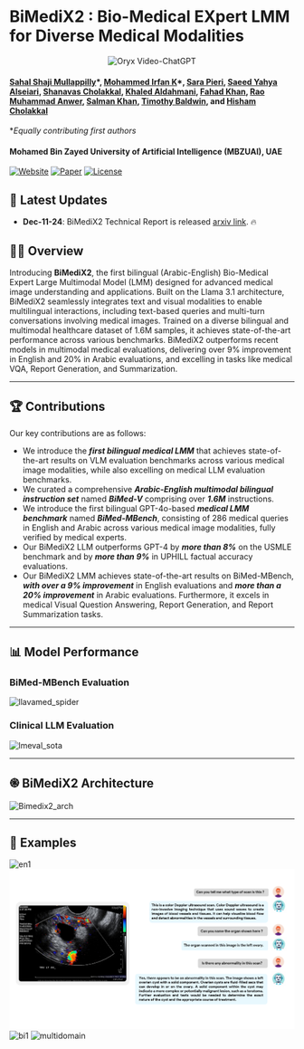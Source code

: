 # BiMediX2 : Bio-Medical EXpert LMM for Diverse Medical Modalities

<p align="center">
    <img src="https://i.imgur.com/waxVImv.png" alt="Oryx Video-ChatGPT">
</p>

#### [Sahal Shaji Mullappilly](https://scholar.google.com/citations?user=LJWxVpUAAAAJ&hl=en)\*, [Mohammed Irfan K](https://scholar.google.com/citations?user=GJp0keYAAAAJ&hl=en)*, [Sara Pieri](https://scholar.google.com/citations?user=jLNKLsgAAAAJ&hl=en&oi=ao), [Saeed Yahya Alseiari](https://ssmc.ae/doctors/dr-saeed-alseiari/), [Shanavas Cholakkal](https://www.researchgate.net/profile/Shanavas-Cholakkal), [Khaled Aldahmani](https://www.seha.ae/doctor-detail/327), [Fahad Khan](https://sites.google.com/view/fahadkhans/home), [Rao Muhammad Anwer](https://scholar.google.com/citations?hl=en&authuser=1&user=_KlvMVoAAAAJ), [Salman Khan](https://salman-h-khan.github.io/), [Timothy  Baldwin](https://scholar.google.com/citations?user=wjBD1dkAAAAJ&hl=en), and [Hisham Cholakkal](https://scholar.google.com/citations?hl=en&user=bZ3YBRcAAAAJ)

\**Equally contributing first authors*

#### **Mohamed Bin Zayed University of Artificial Intelligence (MBZUAI), UAE**
[![Website](https://img.shields.io/badge/Project-Website-87CEEB)](https://github.com/mbzuai-oryx/BiMediX2)
[![Paper](https://img.shields.io/badge/arXiv-Paper-<COLOR>.svg)](https://arxiv.org/abs/2412.07769)
[![License](https://img.shields.io/badge/License-CC%20BY--NC--SA%204.0-lightgrey)](https://github.com/mbzuai-oryx/BiMediX/blob/main/LICENSE.txt)

## 📢 Latest Updates

- **Dec-11-24**: BiMediX2 Technical Report is released [arxiv link](https://arxiv.org/abs/2412.07769). 🔥

## 	👩‍⚕️ Overview


Introducing **BiMediX2**, the first bilingual (Arabic-English) Bio-Medical Expert Large Multimodal Model (LMM) designed for advanced medical image understanding and applications. Built on the Llama 3.1 architecture, BiMediX2 seamlessly integrates text and visual modalities to enable multilingual interactions, including text-based queries and multi-turn conversations involving medical images. Trained on a diverse bilingual and multimodal healthcare dataset of 1.6M samples, it achieves state-of-the-art performance across various benchmarks. BiMediX2 outperforms recent models in multimodal medical evaluations, delivering over 9% improvement in English and 20% in Arabic evaluations, and excelling in tasks like medical VQA, Report Generation, and Summarization.

---

## 🏆 Contributions

Our key contributions are as follows:

- We introduce the _**first bilingual medical LMM**_ that achieves state-of-the-art results on VLM evaluation benchmarks across various medical image modalities, while also excelling on medical LLM evaluation benchmarks.
- We curated a comprehensive _**Arabic-English multimodal bilingual instruction set**_ named _**BiMed-V**_ comprising over _**1.6M**_ instructions.
- We introduce the first bilingual GPT-4o-based _**medical LMM benchmark**_ named _**BiMed-MBench**_, consisting of 286 medical queries in English and Arabic across various medical image modalities, fully verified by medical experts.
- Our BiMediX2 LLM outperforms GPT-4 by _**more than 8%**_ on the USMLE benchmark and by _**more than 9%**_ in UPHILL factual accuracy evaluations.
- Our BiMediX2 LMM achieves state-of-the-art results on BiMed-MBench, _**with over a 9% improvement**_ in English evaluations and _**more than a 20% improvement**_ in Arabic evaluations. Furthermore, it excels in medical Visual Question Answering, Report Generation, and Report Summarization tasks.

---

## 📊 Model Performance
### BiMed-MBench Evaluation
![llavamed_spider](https://github.com/user-attachments/assets/88d1cee5-8848-43de-a830-394ff8a81a36)
### Clinical LLM Evaluation
![lmeval_sota](https://github.com/user-attachments/assets/ec35ae1b-bae8-4777-bf6d-cfe8fda0a7f0)

---

## ֎ BiMediX2 Architecture
![Bimedix2_arch](https://github.com/user-attachments/assets/b1b92056-629b-40d3-9a46-6b8373bce994)

---

## 🌟 Examples

![en1](https://github.com/user-attachments/assets/914e458b-3b47-441f-adc3-4fc6bc52f846)
![Example 2](assets/example2.png)
![bi1](https://github.com/user-attachments/assets/e54403be-8ba6-4670-922e-c189150a1168)
![multidomain](https://github.com/user-attachments/assets/f88c4c2e-668d-4247-8b78-f6e49f2d2484)





